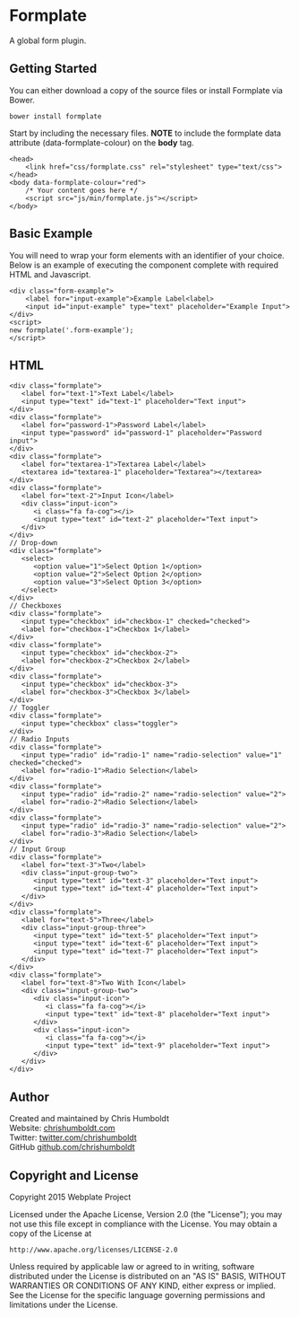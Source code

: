 # Formplate
A global form plugin.

## Getting Started
You can either download a copy of the source files or install Formplate via Bower.

```
bower install formplate
```

Start by including the necessary files. **NOTE** to include the formplate data attribute (data-formplate-colour) on the **body** tag.

```
<head>
	<link href="css/formplate.css" rel="stylesheet" type="text/css">
</head>
<body data-formplate-colour="red">
    /* Your content goes here */
    <script src="js/min/formplate.js"></script>
</body>
```

## Basic Example
You will need to wrap your form elements with an identifier of your choice. Below is an example of executing the component complete with required HTML and Javascript.
```
<div class="form-example">
    <label for="input-example">Example Label<label>
    <input id="input-example" type="text" placeholder="Example Input">
</div>
<script>
new formplate('.form-example');
</script>
```

## HTML
```
<div class="formplate">
   <label for="text-1">Text Label</label>
   <input type="text" id="text-1" placeholder="Text input">
</div>
<div class="formplate">
   <label for="password-1">Password Label</label>
   <input type="password" id="password-1" placeholder="Password input">
</div>
<div class="formplate">
   <label for="textarea-1">Textarea Label</label>
   <textarea id="textarea-1" placeholder="Textarea"></textarea>
</div>
<div class="formplate">
   <label for="text-2">Input Icon</label>
   <div class="input-icon">
      <i class="fa fa-cog"></i>
      <input type="text" id="text-2" placeholder="Text input">
   </div>
</div>
// Drop-down
<div class="formplate">
   <select>
      <option value="1">Select Option 1</option>
      <option value="2">Select Option 2</option>
      <option value="3">Select Option 3</option>
   </select>
</div>
// Checkboxes
<div class="formplate">
   <input type="checkbox" id="checkbox-1" checked="checked">
   <label for="checkbox-1">Checkbox 1</label>
</div>
<div class="formplate">
   <input type="checkbox" id="checkbox-2">
   <label for="checkbox-2">Checkbox 2</label>
</div>
<div class="formplate">
   <input type="checkbox" id="checkbox-3">
   <label for="checkbox-3">Checkbox 3</label>
</div>
// Toggler
<div class="formplate">
   <input type="checkbox" class="toggler">
</div>
// Radio Inputs
<div class="formplate">
   <input type="radio" id="radio-1" name="radio-selection" value="1" checked="checked">
   <label for="radio-1">Radio Selection</label>
</div>
<div class="formplate">
   <input type="radio" id="radio-2" name="radio-selection" value="2">
   <label for="radio-2">Radio Selection</label>
</div>
<div class="formplate">
   <input type="radio" id="radio-3" name="radio-selection" value="2">
   <label for="radio-3">Radio Selection</label>
</div>
// Input Group
<div class="formplate">
   <label for="text-3">Two</label>
   <div class="input-group-two">
      <input type="text" id="text-3" placeholder="Text input">
      <input type="text" id="text-4" placeholder="Text input">
   </div>
</div>
<div class="formplate">
   <label for="text-5">Three</label>
   <div class="input-group-three">
      <input type="text" id="text-5" placeholder="Text input">
      <input type="text" id="text-6" placeholder="Text input">
      <input type="text" id="text-7" placeholder="Text input">
   </div>
</div>
<div class="formplate">
   <label for="text-8">Two With Icon</label>
   <div class="input-group-two">
      <div class="input-icon">
         <i class="fa fa-cog"></i>
         <input type="text" id="text-8" placeholder="Text input">
      </div>
      <div class="input-icon">
         <i class="fa fa-cog"></i>
         <input type="text" id="text-9" placeholder="Text input">
      </div>
   </div>
</div>
```

## Author
Created and maintained by Chris Humboldt<br>
Website: <a href="http://chrishumboldt.com/">chrishumboldt.com</a><br>
Twitter: <a href="https://twitter.com/chrishumboldt">twitter.com/chrishumboldt</a><br>
GitHub <a href="https://github.com/chrishumboldt">github.com/chrishumboldt</a><br>

## Copyright and License
Copyright 2015 Webplate Project

Licensed under the Apache License, Version 2.0 (the "License");
you may not use this file except in compliance with the License.
You may obtain a copy of the License at

    http://www.apache.org/licenses/LICENSE-2.0

Unless required by applicable law or agreed to in writing, software
distributed under the License is distributed on an "AS IS" BASIS,
WITHOUT WARRANTIES OR CONDITIONS OF ANY KIND, either express or implied.
See the License for the specific language governing permissions and
limitations under the License.
